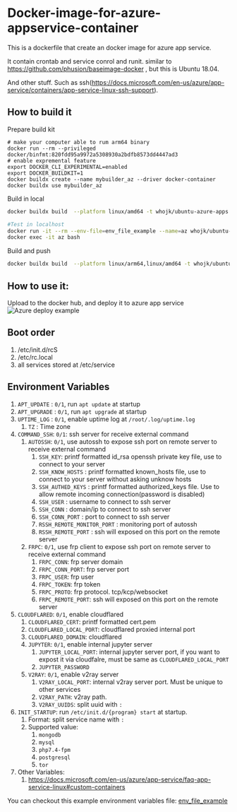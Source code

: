 # Docker-image-for-azure-appservice-container
This is a dockerfile that create an docker image for azure app service. 

It contain crontab and service conrol and runit. similar to https://github.com/phusion/baseimage-docker , but this is Ubuntu 18.04.

And other stuff. Such as ssh(https://docs.microsoft.com/en-us/azure/app-service/containers/app-service-linux-ssh-support).

## How to build it

Prepare build kit
```
# make your computer able to rum arm64 binary
docker run --rm --privileged docker/binfmt:820fdd95a9972a5308930a2bdfb8573dd4447ad3
# enable expremental feature
export DOCKER_CLI_EXPERIMENTAL=enabled
export DOCKER_BUILDKIT=1
docker buildx create --name mybuilder_az --driver docker-container
docker buildx use mybuilder_az
```

Build in local
```bash
docker buildx build  --platform linux/amd64 -t whojk/ubuntu-azure-apps . --output="type=docker"

#Test in localhost
docker run -it --rm --env-file=env_file_example --name=az whojk/ubuntu-azure-apps
docker exec -it az bash
```

Build and push
```bash
docker buildx build  --platform linux/arm64,linux/amd64 -t whojk/ubuntu-azure-apps . --push
```

## How to use it:
Upload to the docker hub, and deploy it to azure app service
![Azure deploy example](https://i.imgur.com/uox9lwO.png)

## Boot order
1. /etc/init.d/rcS
2. /etc/rc.local
3. all services stored at /etc/service

## Environment Variables

1. `APT_UPDATE` : `0/1`, run `apt update` at startup
1. `APT_UPGRADE` : `0/1`, run `apt upgrade` at startup
1. `UPTIME_LOG` : `0/1`, enable uptime log at `/root/.log/uptime.log`
    1. `TZ` : Time zone
1. `COMMAND_SSH`: `0/1`: ssh server for receive external command
    1. `AUTOSSH`:  `0/1`, use autossh to expose ssh port on remote server to receive external command
        1. `SSH_KEY`: printf formatted id_rsa openssh private key file, use to connect to your server
        1. `SSH_KNOW_HOSTS` : printf formatted known_hosts file, use to connect to your server without asking unknow hosts
        1. `SSH_AUTHED_KEYS` : printf formatted authorized_keys file. Use to allow remote incoming connection(password is disabled)
        1. `SSH_USER` : username to connect to ssh server
        1. `SSH_CONN` : domain/ip to connect to ssh server 
        1. `SSH_CONN_PORT` : port to connect to ssh server
        1. `RSSH_REMOTE_MONITOR_PORT` : monitoring port of autossh
        1. `RSSH_REMOTE_PORT` : ssh will exposed on this port on the remote server
    1. `FRPC`:  `0/1`, use frp client to expose ssh port on remote server to receive external command
        1. `FRPC_CONN`: frp server domain
        1. `FRPC_CONN_PORT`: frp server port
        1. `FRPC_USER`: frp user
        1. `FRPC_TOKEN`: frp token
        1. `FRPC_PROTO`: frp protocol. tcp/kcp/websocket
        1. `FRPC_REMOTE_PORT`: ssh will exposed on this port on the remote server
1. `CLOUDFLARED`: `0/1`, enable cloudflared
    1. `CLOUDFLARED_CERT`: printf formatted cert.pem
    1. `CLOUDFLARED_LOCAL_PORT`: cloudflared proxied internal port
    1. `CLOUDFLARED_DOMAIN`: cloudflared
    1. `JUPYTER`: `0/1`, enable internal jupyter server
        1. `JUPYTER_LOCAL_PORT`: internal jupyter server port, if you want to expost it via cloudfalre, must be same as `CLOUDFLARED_LOCAL_PORT`
        1. `JUPYTER_PASSWORD`
    1. `V2RAY`: `0/1`, enable v2ray server
        1. `V2RAY_LOCAL_PORT`: internal v2ray server port. Must be unique to other services
        1. `V2RAY_PATH`: v2ray path. 
        1. `V2RAY_UUIDS`: split uuid with `:`
1. `INIT_STARTUP`: run `/etc/init.d/{program} start` at startup.
    1. Format: split service name with `:`
    1. Supported value:
        1. `mongodb`
        1. `mysql`
        1. `php7.4-fpm`
        1. `postgresql`
        1. `tor`
1. Other Variables:
    1. https://docs.microsoft.com/en-us/azure/app-service/faq-app-service-linux#custom-containers
    
You can checkout this example environment variables file: [env_file_example](env_file_example)
